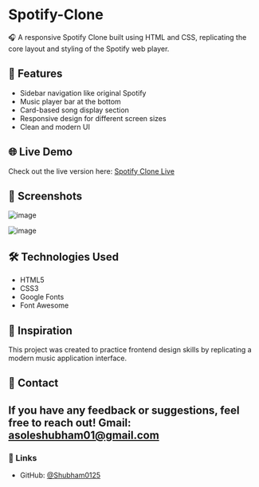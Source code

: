 # Spotify-Clone
🎧 A responsive Spotify Clone built using HTML and CSS, replicating the core layout and styling of the Spotify web player.

## 🚀 Features

- Sidebar navigation like original Spotify
- Music player bar at the bottom
- Card-based song display section
- Responsive design for different screen sizes
- Clean and modern UI

## 🌐 Live Demo

Check out the live version here: [Spotify Clone Live](https://asoleshubham0125.github.io/Spotify-Clone/)

## 📸 Screenshots

![image](https://github.com/user-attachments/assets/e50823a6-2795-4500-8ead-55f4277e5b90)

![image](https://github.com/user-attachments/assets/a8f4210c-bd8a-4c1c-86ae-0252e6c6dabc)


## 🛠️ Technologies Used

- HTML5
- CSS3
- Google Fonts
- Font Awesome

## 🧠 Inspiration

This project was created to practice frontend design skills by replicating a modern music application interface.

## 📩 Contact

If you have any feedback or suggestions, feel free to reach out!
Gmail: asoleshubham01@gmail.com
---

### 🔗 Links
- GitHub: [@Shubham0125](https://github.com/asoleshubham0125)
